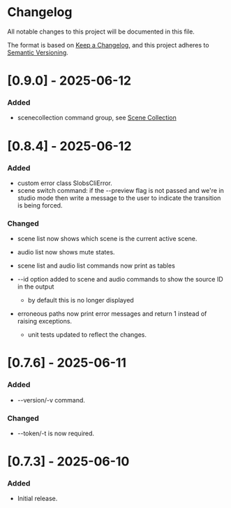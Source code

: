 # Changelog

All notable changes to this project will be documented in this file.

The format is based on [Keep a Changelog](https://keepachangelog.com/en/1.0.0/),
and this project adheres to [Semantic Versioning](https://semver.org/spec/v2.0.0.html).

# [0.9.0] - 2025-06-12

### Added

-   scenecollection command group, see [Scene Collection](https://github.com/onyx-and-iris/slobs-cli/tree/main?tab=readme-ov-file#scene-collection)

# [0.8.4] - 2025-06-12

### Added

-   custom error class SlobsCliError.
-   scene switch command: if the --preview flag is not passed and we're in studio mode then write a message to the user to indicate the transition is being forced.

### Changed

-   scene list now shows which scene is the current active scene.
-   audio list now shows mute states.
-   scene list and audio list commands now print as tables
-   --id option added to scene and audio commands to show the source ID in the output
    -   by default this is no longer displayed

-   erroneous paths now print error messages and return 1 instead of raising exceptions.
    -   unit tests updated to reflect the changes.

# [0.7.6] - 2025-06-11

### Added

-   --version/-v command.

### Changed

-   --token/-t is now required.

# [0.7.3] - 2025-06-10

### Added

-   Initial release.
